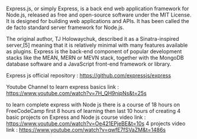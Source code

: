 Express.js, or simply Express, is a back end web application framework for Node.js, released as free and open-source software under the MIT License. It is designed for building web applications and APIs. It has been called the de facto standard server framework for Node.js.

The original author, TJ Holowaychuk, described it as a Sinatra-inspired server,[5] meaning that it is relatively minimal with many features available as plugins. Express is the back-end component of popular development stacks like the MEAN, MERN or MEVN stack, together with the MongoDB database software and a JavaScript front-end framework or library.

Express js official repository  : https://github.com/expressjs/express

Youtube Channel to learn express basics  link : https://www.youtube.com/watch?v=7H_QH9nipNs&t=25s

to learn complete express with Node js there is a course of 18 hours  on FreeCodeCamp  first 8 hours of learning then last
10 hours of creating 4 basic projects on Express and Node js 
course video link :       https://www.youtube.com/watch?v=Oe421EPjeBE&t=10s
4 projects video link :   https://www.youtube.com/watch?v=qwfE7fSVaZM&t=1486s
